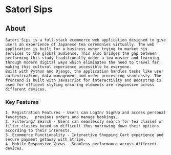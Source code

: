 # Satori Sips

## About

    Satori Sips is a full-stack ecommerce web application designed to give users an experience of Japanese tea ceremonies virtually. The web application is built for a business owner trying to market his services to the global audience. This also bridges the gap between performing this study traditionally under a tea master and learning through modern digital ways which eliminates the need to travel far,
    making this cultural experience accessible to everyone.
    Built with Python and Django, the application handles tasks like user authentication, data management and order processing seamlessly. The frontend is built with Javascript for interactivity and Bootstrap is used for efficent styling ensuring elements are responsive across different devices.

### Key Features

    1. Registration Features - Users can LogIn/ SignUp and access personal favorites,   previous orders and manage bookings.
    2. Filtering/ Search - Users can seamlessly search for tea classes or filter classes based on difficult thus narrowing down their options according to their interests.
    3. Ecommerce Functionality - Interactive Shopping Cart experience and secure payment getaway with Stripe.
    4. Mobile Responsive Views - Seamless performance across different devices. 
